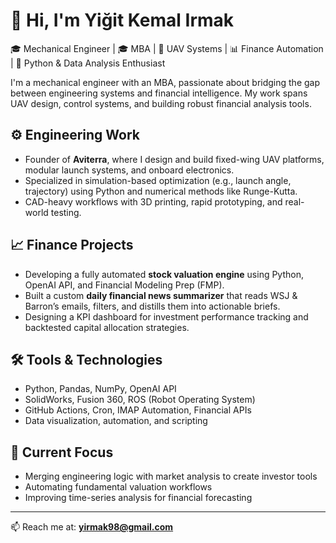 # 👋 Hi, I'm Yiğit Kemal Irmak

🎓 Mechanical Engineer | 🎓 MBA | 🔧 UAV Systems | 📊 Finance Automation | 🧠 Python & Data Analysis Enthusiast

I'm a mechanical engineer with an MBA, passionate about bridging the gap between engineering systems and financial intelligence. My work spans UAV design, control systems, and building robust financial analysis tools.

## ⚙️ Engineering Work
- Founder of **Aviterra**, where I design and build fixed-wing UAV platforms, modular launch systems, and onboard electronics.
- Specialized in simulation-based optimization (e.g., launch angle, trajectory) using Python and numerical methods like Runge-Kutta.
- CAD-heavy workflows with 3D printing, rapid prototyping, and real-world testing.

## 📈 Finance Projects
- Developing a fully automated **stock valuation engine** using Python, OpenAI API, and Financial Modeling Prep (FMP).
- Built a custom **daily financial news summarizer** that reads WSJ & Barron’s emails, filters, and distills them into actionable briefs.
- Designing a KPI dashboard for investment performance tracking and backtested capital allocation strategies.

## 🛠️ Tools & Technologies
- Python, Pandas, NumPy, OpenAI API
- SolidWorks, Fusion 360, ROS (Robot Operating System)
- GitHub Actions, Cron, IMAP Automation, Financial APIs
- Data visualization, automation, and scripting

## 🚀 Current Focus
- Merging engineering logic with market analysis to create investor tools
- Automating fundamental valuation workflows
- Improving time-series analysis for financial forecasting

---

📫 Reach me at: **[yirmak98@gmail.com](mailto:yirmak98@gmail.com)**
